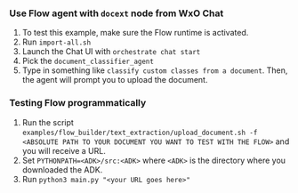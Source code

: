 ### Use Flow agent with `docext` node from WxO Chat

1. To test this example, make sure the Flow runtime is activated.
2. Run `import-all.sh` 
3. Launch the Chat UI with `orchestrate chat start`
4. Pick the `document_classifier_agent`
5. Type in something like `classify custom classes from a document`. Then, the agent will prompt you to upload the document.


### Testing Flow programmatically

1. Run the script `examples/flow_builder/text_extraction/upload_document.sh -f <ABSOLUTE PATH TO YOUR DOCUMENT YOU WANT TO TEST WITH THE FLOW>` and you will receive a URL.
2. Set `PYTHONPATH=<ADK>/src:<ADK>`  where `<ADK>` is the directory where you downloaded the ADK.
3. Run `python3 main.py "<your URL goes here>"`

